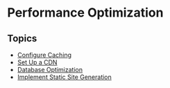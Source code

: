 # Performance Optimization

## Topics

* [Configure Caching](/30AdvancedImplementation/30PerformanceOptimization/10ConfigureCaching/Index.md)
* [Set Up a CDN](/30AdvancedImplementation/30PerformanceOptimization/20SetUpACdn/Index.md)
* [Database Optimization](/30AdvancedImplementation/30PerformanceOptimization/30DatabaseOptimization/Index.md)
* [Implement Static Site Generation](/30AdvancedImplementation/30PerformanceOptimization/40ImplementStaticSiteGeneration/Index.md)
